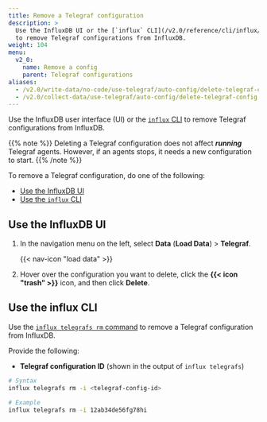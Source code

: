 ```yaml
---
title: Remove a Telegraf configuration
description: >
  Use the InfluxDB UI or the [`influx` CLI](/v2.0/reference/cli/influx/)
  to remove Telegraf configurations from InfluxDB.
weight: 104
menu:
  v2_0:
    name: Remove a config
    parent: Telegraf configurations
aliases:
  - /v2.0/write-data/no-code/use-telegraf/auto-config/delete-telegraf-config/
  - /v2.0/collect-data/use-telegraf/auto-config/delete-telegraf-config
---
```


Use the InfluxDB user interface (UI) or the [`influx` CLI](/v2.0/reference/cli/influx/)
to remove Telegraf configurations from InfluxDB.

{{% note %}}
Deleting a Telegraf configuration does not affect _**running**_ Telegraf agents.
However, if an agents stops, it needs a new configuration to start.
{{% /note %}}

To remove a Telegraf configuration, do one of the following:

- [Use the InfluxDB UI](#use-the-influxdb-ui)
- [Use the `influx` CLI](#use-the-influx-cli)

## Use the InfluxDB UI

1. In the navigation menu on the left, select **Data** (**Load Data**) > **Telegraf**.

    {{< nav-icon "load data" >}}

2. Hover over the configuration you want to delete, click the **{{< icon "trash" >}}**
   icon, and then click **Delete**.


## Use the influx CLI
Use the [`influx telegrafs rm` command](/v2.0/reference/cli/influx/telegrafs/rm/)
to remove a Telegraf configuration from InfluxDB.

Provide the following:

- **Telegraf configuration ID** (shown in the output of `influx telegrafs`)

```sh
# Syntax
influx telegrafs rm -i <telegraf-config-id>

# Example
influx telegrafs rm -i 12ab34de56fg78hi
```
